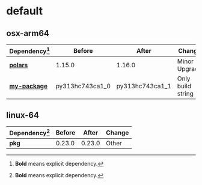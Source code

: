 # default

## osx-arm64

|Dependency[^1]|Before|After|Change|
|-|-|-|-|
|[**polars**](https://prefix.dev/channels/conda-forge/packages/polars)|1.15.0|1.16.0|Minor Upgrade|
|[**my-package**](https://prefix.dev/channels/conda-forge/packages/my-package)|py313hc743ca1_0|py313hc743ca1_1|Only build string|

## linux-64

|Dependency[^1]|Before|After|Change|
|-|-|-|-|
|**pkg**|0.23.0|0.23.0|Other|

[^1]: **Bold** means explicit dependency.
[^2]: Dependency got downgraded.
